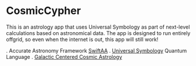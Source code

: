 # CosmicCypher


This is an astrology app that uses Universal Symbology as part of next-level calculations based on astronomical data.
The app is designed to run entirely offgrid, so even when the internet is out, this app will still work!

. Accurate Astronomy Framework [SwiftAA](https://github.com/onekiloparsec/SwiftAA)
. [Universal Symbology](https://www.cosmiccodex.app/) Quantum Language
. [Galactic Centered Cosmic Astrology](https://www.astro.com/astrology/in_ayanamsha_e.htm)

